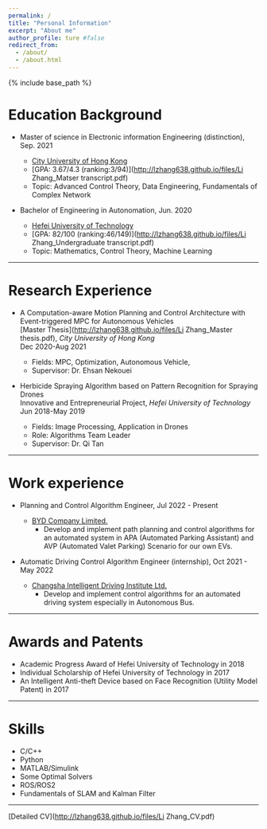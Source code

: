 ```yaml
---
permalink: /
title: "Personal Information"
excerpt: "About me"
author_profile: ture #false
redirect_from: 
  - /about/
  - /about.html
---
```


{% include base_path %}

Education Background
======
* Master of science in  Electronic information Engineering (distinction), Sep. 2021
  * [City University of Hong Kong](https://www.cityu.edu.hk/)
  * [GPA: 3.67/4.3 (ranking:3/94)](http://lzhang638.github.io/files/Li Zhang_Matser transcript.pdf)
  * Topic: Advanced Control Theory, Data Engineering, Fundamentals of Complex Network


  
* Bachelor of Engineering in Autonomation, Jun. 2020
  * [Hefei University of Technology](https://www.hfut.edu.cn/) 
  * [GPA: 82/100 (ranking:46/149)](http://lzhang638.github.io/files/Li Zhang_Undergraduate transcript.pdf)
  * Topic: Mathematics, Control Theory, Machine Learning

***

Research Experience
======
* A Computation-aware Motion Planning and Control Architecture with Event-triggered MPC for Autonomous Vehicles  
  [Master Thesis](http://lzhang638.github.io/files/Li Zhang_Master thesis.pdf), _City University of Hong Kong_  
  Dec 2020-Aug 2021   
  * Fields: MPC, Optimization, Autonomous Vehicle,
  * Supervisor: Dr. Ehsan Nekouei	


* Herbicide Spraying Algorithm based on Pattern Recognition for Spraying Drones  
  Innovative and Entrepreneurial Project, _Hefei University of Technology_          
  Jun 2018-May 2019    
  * Fields: Image Processing, Application in Drones
  * Role: Algorithms Team Leader
  * Supervisor: Dr.  Qi Tan



***

Work experience
======
* Planning and Control Algorithm Engineer, Jul 2022 - Present
  * [BYD Company Limited.](https://bydeurope.com/)
    * Develop and implement path planning and control algorithms for an automated system in APA (Automated Parking Assistant) and AVP (Automated Valet Parking) Scenario for our own EVs.


* Automatic Driving Control Algorithm Engineer (internship), Oct 2021 - May 2022
  * [Changsha Intelligent Driving Institute Ltd.](http://www.cidi.ai/)
    * Develop and implement control algorithms for an automated driving system especially in Autonomous Bus.


***
  


Awards and Patents
======
* Academic Progress Award of Hefei University of Technology in 2018 
* Individual Scholarship of Hefei University of Technology in 2017
* An Intelligent Anti-theft Device based on Face Recognition (Utility Model Patent) in 2017

***

Skills
======
* C/C++
* Python
* MATLAB/Simulink
* Some Optimal Solvers
* ROS/ROS2
* Fundamentals of SLAM and Kalman Filter


***


[Detailed CV](http://lzhang638.github.io/files/Li Zhang_CV.pdf)

